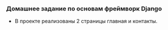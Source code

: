 ### Домашнее задание по основам фреймворк Django ###

- В проекте реализованы 2 страницы главная и контакты.
